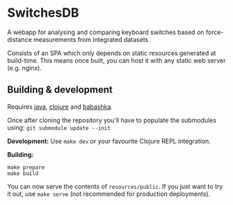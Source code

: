 # SwitchesDB

A webapp for analysing and comparing keyboard switches based on force-distance measurements from integrated datasets.

Consists of an SPA which only depends on static resources generated at build-time. This means once built, you can host it with any static web server (e.g. nginx).

## Building & development

Requires [java](https://adoptium.net/), [clojure](https://clojure.org/guides/install_clojure) and [babashka](https://github.com/babashka/babashka#installation).

Once after cloning the repository you'll have to populate the submodules using: `git submodule update --init`

**Development:** Use `make dev` or your favourite Clojure REPL integration.


**Building:**
```
make prepare
make build
```

You can now serve the contents of `resources/public`. If you just want to try it out, use `make serve` (not recommended for production deployments).
